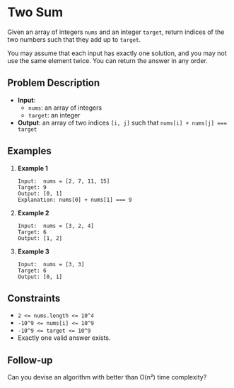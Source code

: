 # Two Sum

Given an array of integers `nums` and an integer `target`, return indices of the two numbers such that they add up to `target`.

You may assume that each input has exactly one solution, and you may not use the same element twice. You can return the answer in any order.

## Problem Description

- **Input**:
  - `nums`: an array of integers
  - `target`: an integer
- **Output**: an array of two indices `[i, j]` such that `nums[i] + nums[j] === target`

## Examples

1. **Example 1**
   ```
   Input:  nums = [2, 7, 11, 15]
   Target: 9
   Output: [0, 1]
   Explanation: nums[0] + nums[1] === 9
   ```

2. **Example 2**
   ```
   Input:  nums = [3, 2, 4]
   Target: 6
   Output: [1, 2]
   ```

3. **Example 3**
   ```
   Input:  nums = [3, 3]
   Target: 6
   Output: [0, 1]
   ```

## Constraints

- `2 <= nums.length <= 10^4`
- `-10^9 <= nums[i] <= 10^9`
- `-10^9 <= target <= 10^9`
- Exactly one valid answer exists.

## Follow‑up

Can you devise an algorithm with better than O(n²) time complexity?
